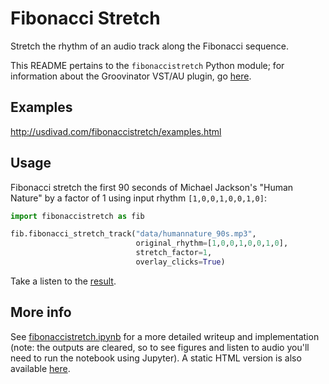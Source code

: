 # Fibonacci Stretch

Stretch the rhythm of an audio track along the Fibonacci sequence.

This README pertains to the `fibonaccistretch` Python module; for information about the Groovinator VST/AU plugin, go [here](plugin/Groovinator).

## Examples
http://usdivad.com/fibonaccistretch/examples.html

## Usage
Fibonacci stretch the first 90 seconds of Michael Jackson's "Human Nature" by a factor of 1 using input rhythm `[1,0,0,1,0,0,1,0]`:

```python
import fibonaccistretch as fib

fib.fibonacci_stretch_track("data/humannature_90s.mp3",
                            original_rhythm=[1,0,0,1,0,0,1,0],
                            stretch_factor=1,
                            overlay_clicks=True)
```

Take a listen to the [result](data/out_humannature_90s_stretched.mp3).

## More info
See [fibonaccistretch.ipynb](nbs/fibonaccistretch.ipynb) for a more detailed writeup and implementation (note: the outputs are cleared, so to see figures and listen to audio you'll need to run the notebook using Jupyter). A static HTML version is also available [here](http://usdivad.com/fibonaccistretch).